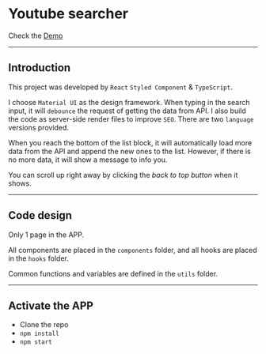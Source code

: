 # Youtube searcher

Check the [Demo](https://chifangchen.github.io/youtube-searcher/)

---

## Introduction

This project was developed by `React` `Styled Component` & `TypeScript`.

I choose `Material UI` as the design framework. When typing in the search input, it will `debounce` the request of getting the data from API. I also build the code as server-side render files to improve `SEO`. There are two `language` versions provided.

When you reach the bottom of the list block, it will automatically load more data from the API and append the new ones to the list. However, if there is no more data, it will show a message to info you.

You can scroll up right away by clicking the _back to top button_ when it shows.

---

## Code design

Only 1 page in the APP.

All components are placed in the `components` folder, and all hooks are placed in the `hooks` folder.

Common functions and variables are defined in the `utils` folder.

---

## Activate the APP

- Clone the repo
- `npm install`
- `npm start`
